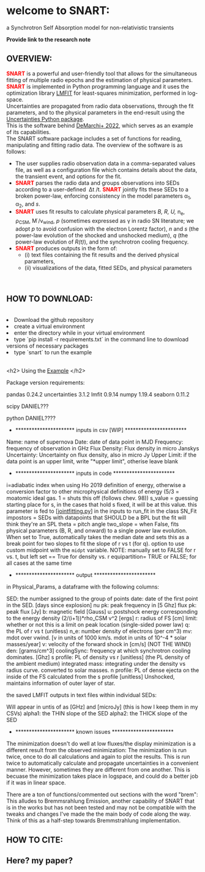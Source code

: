 <h1> welcome to SNART: </h1>
a Synchrotron Self Absorption model for non-relativistic transients


****Provide link to the research note****

<h2> OVERVIEW: </h2>

<p><strong><span style="color: #ff0000;">SNART</span></strong> is a powerful and user-friendly tool that allows for the simultaneous fitting of multiple radio epochs and the estimation of physical parameters.<br /><strong><span style="color: #ff0000;">SNART</span></strong> is implemented in Python programming language and it uses the optimization library <a href="https://doi.org/10.5281/zenodo.11813">LMFIT</a> for least-squares minimization, performed in log-space.<br />Uncertainties are propagated from radio data observations, through the fit parameters, and to the physical parameters in the end-result using the <a href="http://pythonhosted.org/uncertainties/">Uncertainties Python package</a>. <br />This is the software behind <a href="https://ui.adsabs.harvard.edu/abs/2022ApJ...938...84D/abstract">DeMarchi+ 2022</a>, which serves as an example of its capabilities.<br />The SNART software package includes a set of functions for reading, manipulating and fitting radio data. The overview of the software is as follows:</p>
<ul>
<li>The user supplies radio observation data in a comma-separated values file, as well as a configuration file which contains details about the data, the transient event, and options for the fit.</li>
<li><strong><span style="color: #ff0000;">SNART</span></strong> parses the radio data and groups observations into SEDs according to a user-defined&nbsp; &Delta;t /t. <strong><span style="color: #ff0000;">SNART</span></strong> jointly fits these SEDs to a broken power-law, enforcing consistency in the model parameters &alpha;<sub>1</sub>, &alpha;<sub>2</sub>, and <em>s</em>.</li>
<li><strong><span style="color: #ff0000;">SNART</span></strong> uses fit results to calculate physical parameters <em>B, R, U,</em> n<sub>e</sub>, &rho;<sub>CSM</sub>, M<sup>&middot;</sup>/v<sub>wind</sub>, <em>p</em> (sometimes expressed as &gamma; in radio SN literature; we adopt <em>p </em>to avoid confusion with the electron Lorentz factor),&nbsp;<em>n</em> and&nbsp;<em>s</em> (the power-law evolution of the shocked and unshocked medium), <em>q</em> (the power-law evolution of <em>R(t)</em>), and the synchrotron cooling frequency.</li>
<li><strong><span style="color: #ff0000;">SNART</span></strong> produces outputs in the form of:
<ul>
<li>(i) text files containing the fit results and the derived physical parameters,</li>
<li>(ii) visualizations of the data, fitted SEDs, and physical parameters</li>

</ul>
</li>
</ul>
<p><br /><h2> HOW TO DOWNLOAD: </h2> <br />
  
<li>Download the github repository</li> 
<li> create a virtual environment </li> 
<li>enter the directory while in your virtual environment</li> 
<li> type `pip install -r requirements.txt` in the command line to download versions of necessary packages</li>
<li> type `snart` to run the example </li>


</p>
<p><br />&lt;h2&gt; Using the <a href="https://github.com/SNARTdev/SNART/tree/main/examples">Example</a> &lt;/h2&gt;</p>
Package version requirements:

pandas 0.24.2
uncertainties 3.1.2
lmfit 0.9.14
numpy 1.19.4
seaborn 0.11.2

scipy DANIEL???

python DANIEL????

- ********************** inputs in csv [WIP] ***********************

Name: name of supernova
Date: date of data point in MJD
Frequency: frequency of observation in GHz
Flux Density: Flux density in micro Janskys
Uncertainty: Uncertainty on flux density, also in micro Jy
Upper Limit: if the data point is an upper limit, write "*upper limit", otherise leave blank

- ********************** inputs in code ***********************

i=adiabatic index when using Ho 2019 definition of energy, otherwise a conversion factor to other microphysical
definitions of energy (5/3 = moatomic ideal gas. 1 = shuts this off (follows chev. 98))
s_value = guessing starting place for s, in the cases that hold s fixed, it will be at this value.
this parameter is fed to [[jointfitting.py](http://jointfitting.py/)] in the inputs to run_fit in the class SN_Fit
impostors = SEDs with datapoints that SHOULD be a BPL but the fit will think they're an SPL
theta = pitch angle
two_slope = when False, fits physical parameters (B, R, and onward) to a single power law evolution.
When set to True, automatically takes the median date and sets this as a break point for two slopes to fit
the slope of r vs t (for q). option to use custom midpoint with the `midpt` variable.
NOTE: manually set to FALSE for r vs. t, but left set == True for density vs. r
equipartition= TRUE or FALSE; for all cases at the same time

- ********************** output ***********************

in Physical_Params, a dataframe with the following columns:

SED: the number assigned to the group of points
date: date of the first point in the SED. [days since explosion]
nu pk: peak frequency in [5 Ghz]
flux pk: peak flux [Jy]
b: magnetic field [Gauss]
u: postshock energy corresponding to the energy density (2/(i+1))*rho_CSM v^2 [ergs]
r: radius of FS [cm]
limit: whether or not this is a limit on peak location (single-sided power law)
q: the PL of r vs t (unitless)
n_e: number density of electrons (per cm^3)
mv:	mdot over vwind. [v in units of 1000 km/s. mdot in units of 10^-4 * solar masses/year]
v: velocity of the forward shock in [cm/s] (NOT THE WIND)
den: [grams/cm^3]
coolingSync: frequency at which synchrotron cooling dominates. [Ghz]
s profile: PL of density vs r [unitless] (the PL density of the ambient medium)
integrated mass: integrating under the density vs radius curve. converted to solar masses.
n profile: PL of dense ejecta on the inside of the FS calculated from the s profile [unitless]
Unshocked, maintains information of outer layer of star.

the saved LMFIT outputs in text files within individual SEDs:

Will appear in untis of as [GHz] and [microJy] (this is how I keep them in my CSVs)
alpha1: the THIN slope of the SED
alpha2: the THICK slope of the SED

- ********************** known issues ***********************

The minimization doesn't do well at low fluxes/the display minimization is a different result from the observed minimization:
The minimization is run twice, once to do all calculations and again to plot the results. This is run twice to automatically
calculate and propagate uncertainties in a convenient manner. However, sometimes they are different from one another. This is
becuase the minimization takes place in logspace, and could do a better job if it was in linear space.

There are a ton of functions/commented out sections with the word "brem":
This alludes to Bremmsrahlung Emission, another capability of SNART that is in the works but has not been tested and
may not be compatible with the tweaks and changes I've made the the main body of code along the way. Think of this as
a half-step towards Bremmstrahlung implementation.


<h2> HOW TO CITE: </h2>
<h2> Here? my paper? </h2>
